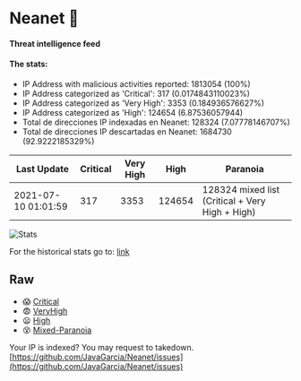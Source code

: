 # Neanet :hocho:
#### Threat intelligence feed
#### The stats:

- IP Address with malicious activities reported: 1813054 (100%)
- IP Address categorized as 'Critical':  317 (0.0174843110023%)
- IP Address categorized as 'Very High':  3353 (0.184936576627%)
- IP Address categorized as 'High':  124654 (6.87536057944)
- Total de direcciones IP indexadas en Neanet:  128324 (7.07778146707%)
- Total de direcciones IP descartadas en Neanet:  1684730 (92.9222185329%)

| Last Update | Critical | Very High | High | Paranoia |
| --- | --- | --- | --- | --- |
| 2021-07-10 01:01:59 | 317 | 3353 | 124654 | 128324 mixed list (Critical + Very High + High)|

![Stats](https://docs.google.com/spreadsheets/d/e/2PACX-1vSnaNMIXVabIpDJjufMlzH7poXnshF3mgd8Is1g9ytUEzVsP5my4Trn8f-xkoLLQ38xpL3HtmUexLo6/pubchart?oid=501124687&format=image)

For the historical stats go to: [link](/stats.csv)
## Raw
- :scream: [Critical](https://raw.githubusercontent.com/JavaGarcia/Neanet/master/blacklists/neanet_critical.txt)
- :fearful: [VeryHigh](https://raw.githubusercontent.com/JavaGarcia/Neanet/master/blacklists/neanet_veryHigh.txtt)
- :frowning: [High](https://raw.githubusercontent.com/JavaGarcia/Neanet/master/blacklists/neanet_high.txt)
- :dizzy_face: [Mixed-Paranoia](https://raw.githubusercontent.com/JavaGarcia/Neanet/master/blacklists/neanet_all.txt)


Your IP is indexed? You may request to takedown. [https://github.com/JavaGarcia/Neanet/issues](https://github.com/JavaGarcia/Neanet/issues)





























































































































































































































































































































































































































































































































































































































































































































































































































































































































































































































































































































































































































































































































































































































































































































































































































































































































































































































































































































































































































































































































































































































































































































































































































































































































































































































































































































































































































































































































































































































































































































































































































































































































































































































































































































































































































































































































































































































































































































































































































































































































































































































































































































































































































































































































































































































































































































































































































































































































































































































































































































































































































































































































































































































































































































































































































































































































































































































































































































































































































































































































































































































































































































































































































































































































































































































































































































































































































































































































































































































































































































































































































































































































































































































































































































































































































































































